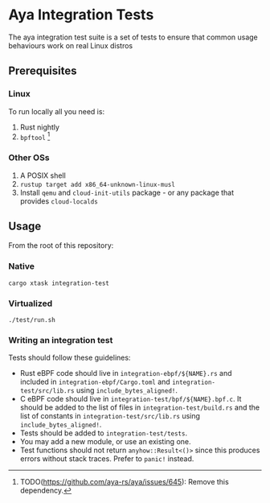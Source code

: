 Aya Integration Tests
=====================

The aya integration test suite is a set of tests to ensure that
common usage behaviours work on real Linux distros
## Prerequisites

### Linux

To run locally all you need is:

1. Rust nightly
1. `bpftool` [^1]

### Other OSs

1. A POSIX shell
1. `rustup target add x86_64-unknown-linux-musl`
1. Install `qemu` and `cloud-init-utils` package - or any package that provides `cloud-localds`

## Usage

From the root of this repository:

### Native

```
cargo xtask integration-test
```

### Virtualized

```
./test/run.sh
```

### Writing an integration test

Tests should follow these guidelines:

- Rust eBPF code should live in `integration-ebpf/${NAME}.rs` and included in
  `integration-ebpf/Cargo.toml` and `integration-test/src/lib.rs` using
  `include_bytes_aligned!`.
- C eBPF code should live in `integration-test/bpf/${NAME}.bpf.c`. It should be
  added to the list of files in `integration-test/build.rs` and the list of
  constants in `integration-test/src/lib.rs` using `include_bytes_aligned!`.
- Tests should be added to `integration-test/tests`.
- You may add a new module, or use an existing one.
- Test functions should not return `anyhow::Result<()>` since this produces errors without stack
  traces. Prefer to `panic!` instead.

[^1]: TODO(https://github.com/aya-rs/aya/issues/645): Remove this dependency.
